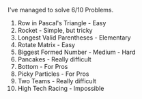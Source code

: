 I've managed to solve 6/10 Problems.

01. Row in Pascal's Triangle - Easy
02. Rocket - Simple, but tricky
03. Longest Valid Parentheses - Elementary
04. Rotate Matrix - Easy
05. Biggest Formed Number - Medium - Hard
06. Pancakes - Really difficult
07. Bottom - For Pros
08. Picky Particles - For Pros
09. Two Teams - Really difficult
10. High Tech Racing - Impossible

